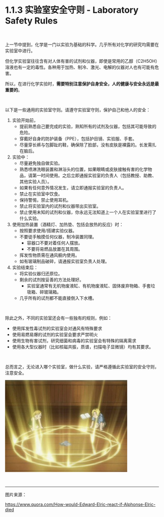 # 1.1.3 实验室安全守则 - Laboratory Safety Rules

<br>

上一节中提到，化学是一门以实验为基础的科学。几乎所有对化学的研究均需要在实验室中进行。

但化学实验室往往含有对人体有害的试剂和仪器，即使是常用的乙醇（C2H5OH）溶液也有一定的毒性。各种用于加热、制冷、激光、电解的仪器对人也有可能有危害。

所以，在进行化学实验时，**需要特别注意保护自身安全，人的健康与安全永远是最重要的**。

<br>

以下是一些通用的实验室守则。请遵守实验室守则，保护自己和他人的安全：

1. 实验开始前，
      - 提前熟悉自己要完成的实验，熟知所有的试剂及仪器，包括其可能导致的危险。
      - 穿戴好自身的防护装备（PPE），包括护目镜、实验服、手套。
      - 尽量穿长裤与包脚趾的鞋，确保除了脸部，没有皮肤是裸露的。长发需扎在脑后。
2. 实验中：
      - 尽量避免独自做实验。
      - 熟悉喷淋洗眼装置和淋浴头的位置，如果眼睛或皮肤接触有害的化学物品，请第一时间使用。之后立即通报实验室的负责人（包括教授、助教、其他实验人员）。
      - 如果有任何意外情况发生，请立即通报实验室的负责人。
      - 禁止在实验室中饮食。
      - 保持警惕，禁止使用耳机。
      - 禁止将实验室内的试剂和仪器带出实验室。
      - 禁止使用未知的试剂和仪器，你永远无法知道上一个人在实验室里进行了什么实验。
3. 使用加热装置（酒精灯、加热垫、包括会放热的反应）时：  
      - 按照要求使用/搭建实验仪器。  
      - 不要徒手触摸任何仪器，制冷装置同理。
          - 容器口不要对着任何人摆放。
          - 不要将易燃品放置在其周围。
      - 挥发性物质需在通风橱内使用。
      - 如有玻璃制品破碎，请通报实验室负责人处理。
4. 实验结束后：
      - 将实验仪器归还原位。
      - 剩余的试剂按妥善的方法处理好。
          - 实验室通常有无机物废液缸、有机物废液缸、固体废弃物箱、手套垃圾箱、碎玻璃箱。
      - 几乎所有的试剂都不能直接倒入下水槽。

<br>

除此之外，不同的实验室还会有一些独有的规则，例如：

- 使用挥发性毒试剂的实验室会对通风有特殊要求
- 使用易燃易爆的试剂的实验室会要求严禁明火
- 使用生物有害试剂，研究细菌和病毒的实验室会有特殊的隔离需求
- 使用各大型仪器时（比如核磁共振，质谱，扫描电子显微镜）均有其要求。

<br>

总而言之，无论进入哪个实验室，做什么实验，请严格遵循此实验室的安全守则，注意安全。

![注意安全](../../img/1.1.3-1.jpg)

<br>

---

图片来源：

https://www.quora.com/How-would-Edward-Elric-react-if-Alphonse-Elric-died